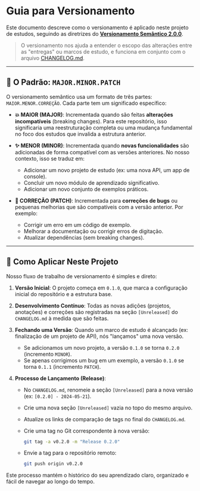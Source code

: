 # Guia para Versionamento

Este documento descreve como o versionamento é aplicado neste projeto de estudos, seguindo as diretrizes do **[Versionamento Semântico 2.0.0](https://semver.org/lang/pt-BR/)**.

> O versionamento nos ajuda a entender o escopo das alterações entre as "entregas" ou marcos de estudo, e funciona em conjunto com o arquivo [CHANGELOG.md](./CHANGELOG.md).

---

## 🔢 O Padrão: `MAJOR.MINOR.PATCH`

O versionamento semântico usa um formato de três partes: `MAIOR.MENOR.CORREÇÃO`. Cada parte tem um significado específico:

- **💥 MAIOR (MAJOR)**: Incrementada quando são feitas **alterações incompatíveis** (breaking changes). Para este repositório, isso significaria uma reestruturação completa ou uma mudança fundamental no foco dos estudos que invalida a estrutura anterior.

- **✨ MENOR (MINOR)**: Incrementada quando **novas funcionalidades** são adicionadas de forma compatível com as versões anteriores. No nosso contexto, isso se traduz em:
  - Adicionar um novo projeto de estudo (ex: uma nova API, um app de console).
  - Concluir um novo módulo de aprendizado significativo.
  - Adicionar um novo conjunto de exemplos práticos.

- **🐛 CORREÇÃO (PATCH)**: Incrementada para **correções de bugs** ou pequenas melhorias que são compatíveis com a versão anterior. Por exemplo:
  - Corrigir um erro em um código de exemplo.
  - Melhorar a documentação ou corrigir erros de digitação.
  - Atualizar dependências (sem breaking changes).

---

## 🚀 Como Aplicar Neste Projeto

Nosso fluxo de trabalho de versionamento é simples e direto:

1. **Versão Inicial**: O projeto começa em `0.1.0`, que marca a configuração inicial do repositório e a estrutura base.

2. **Desenvolvimento Contínuo**: Todas as novas adições (projetos, anotações) e correções são registradas na seção `[Unreleased]` do `CHANGELOG.md` à medida que são feitas.

3. **Fechando uma Versão**: Quando um marco de estudo é alcançado (ex: finalização de um projeto de API), nós "lançamos" uma nova versão.
    - Se adicionamos um novo projeto, a versão `0.1.0` se torna `0.2.0` (incremento `MINOR`).
    - Se apenas corrigimos um bug em um exemplo, a versão `0.1.0` se torna `0.1.1` (incremento `PATCH`).

4. **Processo de Lançamento (Release)**:
    - No `CHANGELOG.md`, renomeie a seção `[Unreleased]` para a nova versão (ex: `[0.2.0] - 2024-05-21`).
    - Crie uma nova seção `[Unreleased]` vazia no topo do mesmo arquivo.
    - Atualize os links de comparação de tags no final do `CHANGELOG.md`.
    - Crie uma tag no Git correspondente à nova versão:

        ```bash
        git tag -a v0.2.0 -m "Release 0.2.0"
        ```

    - Envie a tag para o repositório remoto:

        ```bash
        git push origin v0.2.0
        ```

Este processo mantém o histórico do seu aprendizado claro, organizado e fácil de navegar ao longo do tempo.
